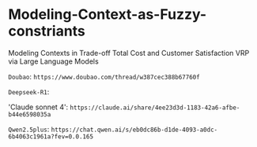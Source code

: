 # Modeling-Context-as-Fuzzy-constriants
Modeling Contexts in Trade-off Total Cost and Customer Satisfaction VRP via Large Language Models

`Doubao`: `https://www.doubao.com/thread/w387cec388b67760f`

`Deepseek-R1`: 

'Claude sonnet 4': `https://claude.ai/share/4ee23d3d-1183-42a6-afbe-b44e6598035a`

`Qwen2.5plus`: `https://chat.qwen.ai/s/eb0dc86b-d1de-4093-a0dc-6b4063c1961a?fev=0.0.165`
